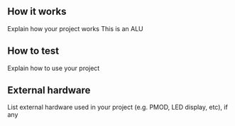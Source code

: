 <!---

This file is used to generate your project datasheet. Please fill in the information below and delete any unused
sections.

You can also include images in this folder and reference them in the markdown. Each image must be less than
512 kb in size, and the combined size of all images must be less than 1 MB.
-->

## How it works

Explain how your project works
This is an ALU

## How to test

Explain how to use your project

## External hardware

List external hardware used in your project (e.g. PMOD, LED display, etc), if any
